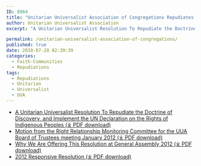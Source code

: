 ```yaml
---
ID: 8964
title: "Unitarian Universalist Association of Congregations Repudiates the Doctrine of Discovery"
author: Unitarian Universalist Association
excerpt: "A Unitarian Universalist Resolution To Repudiate the Doctrine of Discovery, and Implement the UN Declaration on the Rights of Indigenous Peoples"

permalink: /unitarian-universalist-association-of-congregations/
published: true
date: 2018-07-28 02:39:39
categories:
  - Faith-Communities
  - Repudiations
tags:
  - Repudiations
  - Unitarian
  - Universalist
  - UUA
---
```


*   [A Unitarian Universalist Resolution To Repudiate the Doctrine of Discovery, and Implement the UN Declaration on the Rights of Indigenous Peoples (⤓ PDF download)](/assets/pdfs/UUofP-Resolution-012911.pdf)
*   [Motion from the Right Relationship Monitoring Committee for the UUA Board of Trustees meeting January 2012 (⤓ PDF download)](/assets/pdfs/UUofP-Resolution-012911.pdf)
*   [Why We Are Offering This Resolution at General Assembly 2012 (⤓ PDF download)](/assets/pdfs/uuaunresolution.pdf)
*   [2012 Responsive Resolution (⤓ PDF download)](/assets/pdfs/uuaunresolution.pdf)
